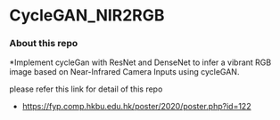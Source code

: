 # CycleGAN_NIR2RGB
### About this repo
*Implement cycleGan with ResNet and DenseNet to infer a vibrant RGB image based on Near-Infrared Camera Inputs using cycleGAN.

please refer this link for detail of this repo
* https://fyp.comp.hkbu.edu.hk/poster/2020/poster.php?id=122
